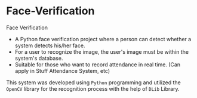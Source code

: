 # Face-Verification
Face Verification

- A Python face verification project where a person can detect whether a system detects his/her face.
- For a user to recognize the image, the user's image must be within the system's database. 
- Suitable for those who want to record attendance in real time. (Can apply in Stuff Attendance System, etc)

This system was developed using `Python` programming and utilized the `OpenCV` library for the recognition process with the help of `DLib` Library.
